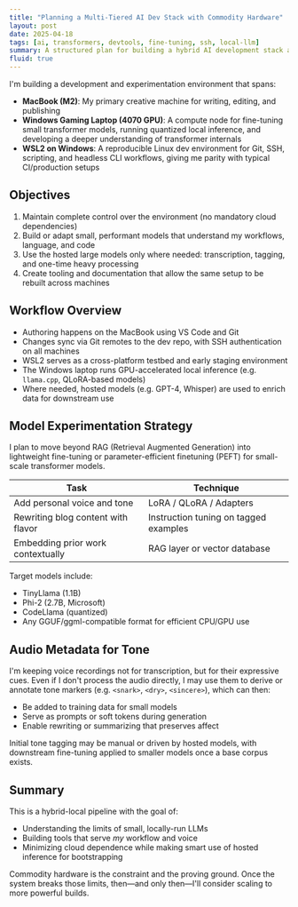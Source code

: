 ```yaml
---
title: "Planning a Multi-Tiered AI Dev Stack with Commodity Hardware"
layout: post
date: 2025-04-18
tags: [ai, transformers, devtools, fine-tuning, ssh, local-llm]
summary: A structured plan for building a hybrid AI development stack across Mac, Windows (WSL), and GPU-backed compute environments.
fluid: true
---
```


I'm building a development and experimentation environment that spans:

- **MacBook (M2)**: My primary creative machine for writing, editing, and publishing
- **Windows Gaming Laptop (4070 GPU)**: A compute node for fine-tuning small transformer models, running quantized local inference, and developing a deeper understanding of transformer internals
- **WSL2 on Windows**: A reproducible Linux dev environment for Git, SSH, scripting, and headless CLI workflows, giving me parity with typical CI/production setups

## Objectives

1. Maintain complete control over the environment (no mandatory cloud dependencies)
2. Build or adapt small, performant models that understand my workflows, language, and code
3. Use the hosted large models only where needed: transcription, tagging, and one-time heavy processing
4. Create tooling and documentation that allow the same setup to be rebuilt across machines

## Workflow Overview

- Authoring happens on the MacBook using VS Code and Git
- Changes sync via Git remotes to the dev repo, with SSH authentication on all machines
- WSL2 serves as a cross-platform testbed and early staging environment
- The Windows laptop runs GPU-accelerated local inference (e.g. `llama.cpp`, QLoRA-based models)
- Where needed, hosted models (e.g. GPT-4, Whisper) are used to enrich data for downstream use

## Model Experimentation Strategy

I plan to move beyond RAG (Retrieval Augmented Generation) into lightweight fine-tuning or parameter-efficient finetuning (PEFT) for small-scale transformer models.

| Task                              | Technique                     |
|-----------------------------------|-------------------------------|
| Add personal voice and tone       | LoRA / QLoRA / Adapters       |
| Rewriting blog content with flavor| Instruction tuning on tagged examples |
| Embedding prior work contextually | RAG layer or vector database  |

Target models include:
- TinyLlama (1.1B)
- Phi-2 (2.7B, Microsoft)
- CodeLlama (quantized)
- Any GGUF/ggml-compatible format for efficient CPU/GPU use

## Audio Metadata for Tone

I'm keeping voice recordings not for transcription, but for their expressive cues. Even if I don't process the audio directly, I may use them to derive or annotate tone markers (e.g. `<snark>`, `<dry>`, `<sincere>`), which can then:

- Be added to training data for small models
- Serve as prompts or soft tokens during generation
- Enable rewriting or summarizing that preserves affect

Initial tone tagging may be manual or driven by hosted models, with downstream fine-tuning applied to smaller models once a base corpus exists.

## Summary

This is a hybrid-local pipeline with the goal of:

- Understanding the limits of small, locally-run LLMs
- Building tools that serve *my* workflow and voice
- Minimizing cloud dependence while making smart use of hosted inference for bootstrapping

Commodity hardware is the constraint and the proving ground. Once the system breaks those limits, then—and only then—I'll consider scaling to more powerful builds.